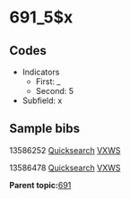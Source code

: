 # 691\_5$x

## Codes

-   Indicators
    -   First: \_
    -   Second: 5
-   Subfield: x

## Sample bibs

13586252 [Quicksearch](https://search.library.yale.edu/catalog/13586252) [VXWS](http://prodorbis.library.yale.edu:7014/vxws/GetHoldingsService?bibId=13586252)

13586478 [Quicksearch](https://search.library.yale.edu/catalog/13586478) [VXWS](http://prodorbis.library.yale.edu:7014/vxws/GetHoldingsService?bibId=13586478)

**Parent topic:**[691](../../tags/691/691.md)

